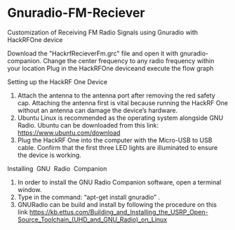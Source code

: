 # Gnuradio-FM-Reciever
Customization of Receiving FM Radio Signals using Gnuradio with HackRFOne device

Download the "HackrfRecieverFm.grc" file and open it with gnuradio-companion. 
Change the center frequency to any radio frequency within your location
Plug in the HackRFOne deviceand execute the flow graph

Setting up the HackRF One Device
1. Attach the antenna to the antenna port after removing the red safety cap. Attaching the antenna first is
vital because running the HackRF One without an antenna can damage the device’s hardware.
2. Ubuntu Linux is recommended as the operating system alongside GNU Radio. Ubuntu can be
downloaded from this link: https://www.ubuntu.com/download
3. Plug the HackRF One into the computer with the Micro-USB to USB cable. Confirm that the first three
LED lights are illuminated to ensure the device is working.

Installing​ ​ GNU​ ​ Radio​ ​ Companion
1. In order to install the GNU Radio Companion software, open a  terminal window.
2. Type in the command: “apt-get  install  gnuradio”  .
3. GNURadio can be build and install by following the procedure on this link https://kb.ettus.com/Building_and_Installing_the_USRP_Open-Source_Toolchain_(UHD_and_GNU_Radio)_on_Linux
